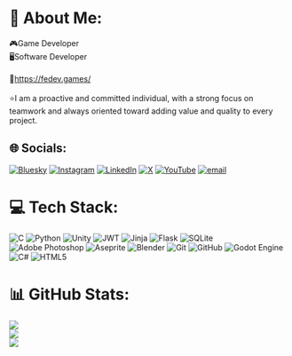 # 💫 About Me:
🎮Game Developer<br>🖥️Software Developer<br><br>💼https://fedev.games/<br><br>⭐I am a proactive and committed individual, with a strong focus on teamwork and always oriented toward adding value and quality to every project.


## 🌐 Socials:
[![Bluesky](https://img.shields.io/badge/bluesky-0285FF?style=for-the-badge&logo=bluesky&logoColor=%23FFFFFF)](https://bsky.app/profile/fedev21.bsky.social) [![Instagram](https://img.shields.io/badge/Instagram-%23E4405F.svg?logo=Instagram&logoColor=white)](https://instagram.com/fedev_21) [![LinkedIn](https://img.shields.io/badge/LinkedIn-%230077B5.svg?logo=linkedin&logoColor=white)](https://linkedin.com/in/federico-salinas-268063252/) [![X](https://img.shields.io/badge/X-black.svg?logo=X&logoColor=white)](https://x.com/fedev21) [![YouTube](https://img.shields.io/badge/YouTube-%23FF0000.svg?logo=YouTube&logoColor=white)](https://youtube.com/@fedev21) [![email](https://img.shields.io/badge/Email-D14836?logo=gmail&logoColor=white)](mailto:fedevgd@gmail.com) 

# 💻 Tech Stack:
![C](https://img.shields.io/badge/c-%2300599C.svg?style=for-the-badge&logo=c&logoColor=white) ![Python](https://img.shields.io/badge/python-3670A0?style=for-the-badge&logo=python&logoColor=ffdd54) ![Unity](https://img.shields.io/badge/unity-%23000000.svg?style=for-the-badge&logo=unity&logoColor=white) ![JWT](https://img.shields.io/badge/JWT-black?style=for-the-badge&logo=JSON%20web%20tokens) ![Jinja](https://img.shields.io/badge/jinja-white.svg?style=for-the-badge&logo=jinja&logoColor=black) ![Flask](https://img.shields.io/badge/flask-%23000.svg?style=for-the-badge&logo=flask&logoColor=white) ![SQLite](https://img.shields.io/badge/sqlite-%2307405e.svg?style=for-the-badge&logo=sqlite&logoColor=white) ![Adobe Photoshop](https://img.shields.io/badge/adobe%20photoshop-%2331A8FF.svg?style=for-the-badge&logo=adobe%20photoshop&logoColor=white) ![Aseprite](https://img.shields.io/badge/Aseprite-FFFFFF?style=for-the-badge&logo=Aseprite&logoColor=#7D929E) ![Blender](https://img.shields.io/badge/blender-%23F5792A.svg?style=for-the-badge&logo=blender&logoColor=white) ![Git](https://img.shields.io/badge/git-%23F05033.svg?style=for-the-badge&logo=git&logoColor=white) ![GitHub](https://img.shields.io/badge/github-%23121011.svg?style=for-the-badge&logo=github&logoColor=white) ![Godot Engine](https://img.shields.io/badge/GODOT-%23FFFFFF.svg?style=for-the-badge&logo=godot-engine) ![C#](https://img.shields.io/badge/c%23-%23239120.svg?style=for-the-badge&logo=csharp&logoColor=white) ![HTML5](https://img.shields.io/badge/html5-%23E34F26.svg?style=for-the-badge&logo=html5&logoColor=white)
# 📊 GitHub Stats:
![](https://github-readme-stats.vercel.app/api?username=fedev211&theme=synthwave&hide_border=false&include_all_commits=false&count_private=true)<br/>
![](https://nirzak-streak-stats.vercel.app/?user=fedev211&theme=synthwave&hide_border=false)<br/>
![](https://github-readme-stats.vercel.app/api/top-langs/?username=fedev211&theme=synthwave&hide_border=false&include_all_commits=false&count_private=true&layout=compact)
